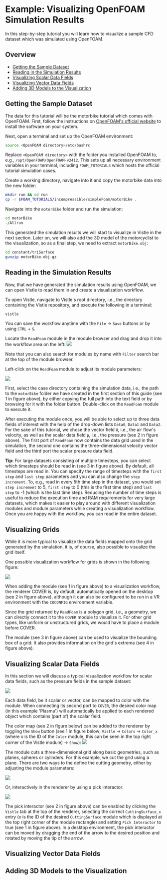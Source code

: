 # Example: Visualizing OpenFOAM Simulation Results

<!-- TODO: add Visualizing Grids -->

In this step-by-step tutorial you will learn how to visualize a sample CFD dataset which was simulated using OpenFOAM.

## Overview
- [Getting the Sample Dataset](#getting-the-sample-dataset)
- [Reading in the Simulation Results](#reading-in-the-simulation-results)
- [Visualizing Scalar Data Fields](#visualizing-scalar-data-fields)
- [Visualizing Vector Data Fields](#visualizing-vector-data-fields)
- [Adding 3D Models to the Visualization](#adding-3d-models-to-the-visualization)

## Getting the Sample Dataset

The data for this tutorial will be the motorbike tutorial which comes with OpenFOAM. First, follow the instructions on [OpenFOAM's official website](https://www.openfoam.com/news/main-news/openfoam-v2412) to install the software on your system.

Next, open a terminal and set up the OpenFOAM environment:
```bash
source <OpenFOAM directory>/etc/bashrc
```
Replace `<OpenFOAM directory>` with the folder you installed OpenFOAM to, e.g., `/opt/OpenFOAM/OpenFOAM-v2412`. This sets up all necessary environment variables in your terminal, including `FOAM_TUTORIALS` which hosts the official tutorial simulation cases.

Create a working directory, navigate into it and copy the motorbike data into the new folder:
```bash
mkdir run && cd run
cp -r $FOAM_TUTORIALS/incompressible/simpleFoam/motorBike .
```

Navigate into the `motorBike` folder and run the simulation:

```bash
cd motorBike
./Allrun
```

This generated the simulation results we will start to visualize in Vistle in the next section.
Later on, we will also add the 3D model of the motorcyclist to the visualization, so as a final step, we need to extract `motorBike.obj`:

```bash
cd constant/triSurface
gunzip motorBike.obj.gz 
```
## Reading in the Simulation Results

Now, that we have generated the simulation results using OpenFOAM, we can open Vistle to read them in and create a visualization workflow.

To open Vistle, navigate to Vistle's root directory, i.e., the directory containing the Vistle repository, and execute the following in a terminal:
```bash
vistle
```

You can save the workflow anytime with the `File` &rarr; `Save`  buttons or  by using `CTRL` + `S`.

Locate the `ReadFoam` module in the module browser and drag and drop it into the workflow area on the left:
![](openfoam/openfoam_select_readfoam.png)

Note that you can also search for modules by name with `Filter` search bar at the top of the module browser.

Left-click on the `ReadFoam` module to adjust its module parameters:

![](openfoam/openfoam_readfoam_moduleparameters.png)

First, select the case directory containing the simulation data, i.e., the path to the `motorBike` folder we have created in the first section of this guide (see 1 in figure above), by either copying the full path into the text field or by browsing for it with the folder button.
Double-click on the `ReadFoam` module to execute it.

After executing the module once, you will be able to select up to three data fields of interest with the help of the drop-down lists `Data0`, `Data1` and `Data2`. For the sake of this tutorial, we chose the vector field `U`, i.e., the air flow's velocity, as well as the scalar data field `p`, i.e., the pressure (see 2 in figure above). 
The first port of `ReadFoam` now contains the data grid used in the simulation, the second one contains the three-dimensional velocity vector field and the third port the scalar pressure data field.

**Tip:** For large datasets consisting of multiple timesteps, you can select which timesteps should be read in (see 3 in figure above). By default, all timesteps are read in. You can specify the range of timesteps with the `first step` and `last step` parameters and you can also change the `step increment`. To, e.g., read in every 5th time step in the dataset, you would set `step increment` to 5, `first step` to 0 (this is the first time step) and `last step` to -1 (which is the last time step). Reducing the number of time steps is useful to reduce the execution time and RAM requirements for very large datasets, which makes it easier to play around with different visualization modules and module parameters while creating a visualization workflow. Once you are happy with the workflow, you can read in the entire dataset.

## Visualizing Grids
While it is more typical to visualize the data fields mapped onto the grid generated by the simulation, it is, of course, also possible to visualize the grid itself.

One possible visualization workflow for grids is shown in the following figure:

![](openfoam/openfoam_visualizing_grid.png)

When adding the [](project:#mod-COVER) module (see 1 in figure above) to a visualization workflow, the renderer COVER is, by default, automatically opened on the desktop (see 2 in figure above), although it can also be configured to be run in a VR environment with the `COCONFIG` environment variable.

Since the grid returned by `ReadFoam` is a polygon grid, i.e., a geometry, we can directly connect it to the `COVER` module to visualize it. For other grid types, like uniform or unstructured grids, we would have to place a [](project:#mod-DomainSurface) module before COVER.

The [](project:#mod-BoundingBox) module (see 3 in figure above) can be used to visualize the bounding box of a grid. It also provides information on the grid's extrema (see 4 in figure above).

## Visualizing Scalar Data Fields
In this section we will discuss a typical visualization workflow for scalar data fields, such as the pressure fields in the sample dataset:

<!--  p-Cuttingsurface: show how to change parameters of Cuttingsurface (in Module Browser and in Cover wiht pick interactor, this is easier with a BoundingBox) <-- also show how to add/adjust colormap! -->
![](openfoam/openfoam_scalar_color.png)

Each data field, be it scalar or vector, can be mapped to color with the [](project:#mod-Color) module. When connecting its second port to `COVER`, the desired color map (in this example 'Plasma') will automatically be applied to each rendered object which contains (part of) the scalar field.  

The color map (see 2 in figure below) can be added to the renderer by toggling the `Show` button (see 1 in figure below; `Vistle` &rarr; `Colors` &rarr; `Color_x` (where x is the ID of the `Color` module, this can be seen in the top right corner of the Vistle module) &rarr; `Show`): 
![](openfoam/openfoam_scalar_colormap.png)

The [](project:#mod-CuttingSurface) module cuts a three-dimensional grid along basic geometries, such as planes, spheres or cylinders. For this example, we cut the grid using a plane. There are two ways to the define the cutting geometry, either by adjusting the module parameters:

![](openfoam/openfoam_scalar_cuttingSurface.png)

Or, interactively in the renderer by using a pick interactor:

![](openfoam/openfoam_scalar_pickInteractor.png)

The pick interactor (see 2 in figure above) can be enabled by clicking the `Vistle` tab at the top of the renderer, selecting the correct `CuttingSurface_x` entry (x is the ID of the desired `CuttingSurface` module which is displayed at the top right corner of the module rectangle) and setting `Pick Interactor` to true (see 1 in figure above). In a desktop environment, the pick interactor can be moved by dragging the end of the arrow to the desired position and rotated by moving the tip of the arrow.

## Visualizing Vector Data Fields

## Adding 3D Models to the Visualization
<!-- Tracer + Thicken + ToTriangles and all the parameters to make it look nice ':D   -->


